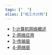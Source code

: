 ```yaml
---
tags: ["  "]
alias: ["哈工大计网"]
---
```

- [1-计算机网络概述](1-计算机网络概述.md)
- [2-网络应用](2-网络应用.md)
- [3-传输层](3-传输层.md)
- [4-网络层](4-网络层.md)